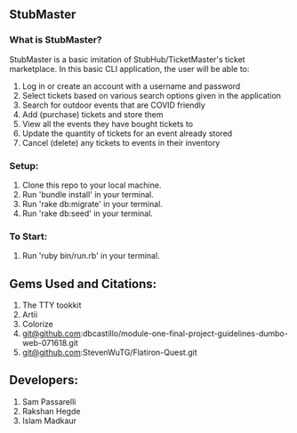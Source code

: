 ## StubMaster

### What is StubMaster?

StubMaster is a basic imitation of StubHub/TicketMaster's ticket marketplace. In this basic CLI application, the user will be able to:
  1. Log in or create an account with a username and password
  2. Select tickets based on various search options given in the application
  3. Search for outdoor events that are COVID friendly
  4. Add (purchase) tickets and store them
  5. View all the events they have bought tickets to
  6. Update the quantity of tickets for an event already stored
  6. Cancel (delete) any tickets to events in their inventory

### Setup:

  1. Clone this repo to your local machine.
  2. Run 'bundle install' in your terminal.
  3. Run 'rake db:migrate' in your terminal.
  4. Run 'rake db:seed' in your terminal. 

### To Start:
  1. Run 'ruby bin/run.rb' in your terminal. 

## Gems Used and Citations:
  1. The TTY tookkit
  2. Artii
  3. Colorize
  4. git@github.com:dbcastillo/module-one-final-project-guidelines-dumbo-web-071618.git
  5. git@github.com:StevenWuTG/Flatiron-Quest.git

## Developers:
  1. Sam Passarelli
  2. Rakshan Hegde
  3. Islam Madkaur


